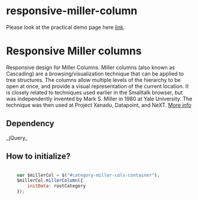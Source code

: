 # responsive-miller-column

Please look at the practical demo page here
[link](https://dsharew.github.io/responsive-miller-column/).

<h1>Responsive Miller columns </h1>

Responsive design for Miller Columns. 
Miller columns (also known as Cascading) are a browsing/visualization technique that can be applied to tree structures. The columns allow multiple levels of the hierarchy to be open at once, and provide a visual representation of the current location. It is closely related to techniques used earlier in the Smalltalk browser, but was independently invented by Mark S. Miller in 1980 at Yale University. The technique was then used at Project Xanadu, Datapoint, and NeXT. [More info](https://en.wikipedia.org/wiki/Miller_columns)

<h2>Dependency</h2>
_jQuery_


<h2> How to initialize? </h2>

```javascript

	var $millerCol = $("#category-miller-cols-container");
	$millerCol.millerColumn({
	    initData: rootCategory
	});

```
